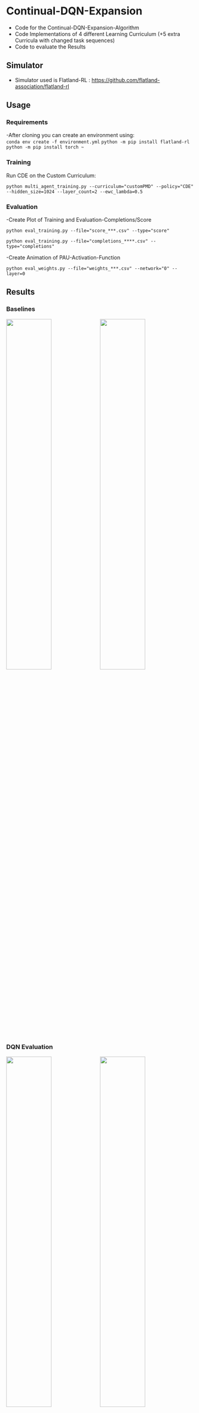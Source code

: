 
# Continual-DQN-Expansion #
- Code for the Continual-DQN-Expansion-Algorithm
- Code Implementations of 4 different Learning Curriculum (+5 extra Curricula with changed task sequences)
- Code to evaluate the Results

## Simulator ##

- Simulator used is Flatland-RL : https://github.com/flatland-association/flatland-rl

## Usage ##
### Requirements ###
-After cloning you can create an environment using:  
```conda env create -f environment.yml```
```python -m pip install flatland-rl```
```python -m pip install torch ~```

### Training ###
Run CDE on the Custom Curriculum:
```
python multi_agent_training.py --curriculum="customPMD" --policy="CDE" --hidden_size=1024 --layer_count=2 --ewc_lambda=0.5
```

### Evaluation ###
-Create Plot of Training and Evaluation-Completions/Score
```
python eval_training.py --file="score_***.csv" --type="score"
```
```
python eval_training.py --file="completions_****.csv" --type="completions"
```
-Create Animation of PAU-Activation-Function 
```
python eval_weights.py --file="weights_***.csv" --network="0" --layer=0
```
## Results ##
### Baselines ###
<p float="left">
  <img src="Evaluation\images\Baselines_Curriculum_Completions.png" width="49%" />
  <img src="Evaluation\images\Baselines_Curriculum_Scores.png" width="49%" />
</p>

### DQN Evaluation ###
<p float="left">
  <img src="Evaluation\images\DQN_Completions.png" width="49%" />
  <img src="Evaluation\images\DQN_Score.png" width="49%" />
</p>

